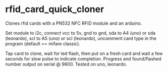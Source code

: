 # rfid_card_quick_cloner
Clones rfid cards with a PN532 NFC RFID module and an arduino. 

Set module to i2c, connect vcc to 5v, gnd to gnd, sda to A4 (uno) or sda (leonardo), scl to A5 (uno) or scl (leonardo), uncomment card type in the program (default == mifare classic). 

Tap card to clone, wait for led flash, then put on a fresh card and wait a few seconds for slow pulse to indicate completion. Progress and found/flashed number output on serial @ 9600. Tested on uno, leonardo.

